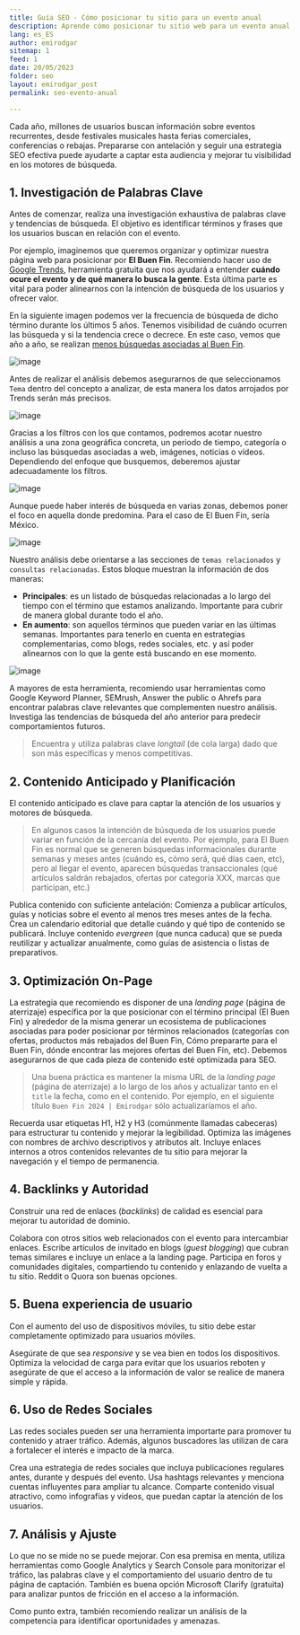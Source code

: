```yaml
---
title: Guía SEO - Cómo posicionar tu sitio para un evento anual
description: Aprende cómo posicionar tu sitio web para un evento anual con estrategias SEO efectivas. Aumenta tu visibilidad y atrae más tráfico.
lang: es_ES
author: emirodgar
sitemap: 1
feed: 1
date: 20/05/2023
folder: seo
layout: emirodgar_post
permalink: seo-evento-anual

---
```


Cada año, millones de usuarios buscan información sobre eventos recurrentes, desde festivales musicales hasta ferias comerciales, conferencias o rebajas. 
Prepararse con antelación y seguir una estrategia SEO efectiva puede ayudarte a captar esta audiencia y mejorar tu visibilidad en los motores de búsqueda.


## 1. Investigación de Palabras Clave
Antes de comenzar, realiza una investigación exhaustiva de palabras clave y tendencias de búsqueda. El objetivo es identificar términos y frases que los usuarios buscan en relación con el evento.

Por ejemplo, imaginemos que queremos organizar y optimizar nuestra página web para posicionar por **El Buen Fin**.
Recomiendo hacer uso de [Google Trends](https://trends.google.es/trends), herramienta gratuita que nos ayudará a entender **cuándo ocure el evento y de qué manera lo busca la gente**.
Esta última parte es vital para poder alinearnos con la intención de búsqueda de los usuarios y ofrecer valor.

En la siguiente imagen podemos ver la frecuencia de búsqueda de dicho término durante los últimos 5 años. Tenemos visibilidad de cuándo ocurren las búsqueda y si la tendencia crece o decrece.
En este caso, vemos que año a año, se realizan [menos búsquedas asociadas al Buen Fin](https://trends.google.es/trends/explore?date=today%205-y&q=%2Fm%2F0ndhrch&hl=es).

![image](https://github.com/Emirodgar/w-emirodgar-com/assets/4302127/1347272a-ce52-45af-b864-82ee02bc2c93)

Antes de realizar el análisis debemos asegurarnos de que seleccionamos `Tema` dentro del concepto a analizar, de esta manera los datos arrojados por Trends serán más precisos.

![image](https://github.com/Emirodgar/w-emirodgar-com/assets/4302127/fe0b366a-7fb9-4a24-a93e-25d4a3d34b2c)

Gracias a los filtros con los que contamos, podremos acotar nuestro análisis a una zona geográfica concreta, un periodo de tiempo, categoría o incluso las búsquedas asociadas a web, imágenes, noticias o vídeos.
Dependiendo del enfoque que busquemos, deberemos ajustar adecuadamente los filtros.

![image](https://github.com/Emirodgar/w-emirodgar-com/assets/4302127/4e1ee2b8-7603-4612-a435-1ffd53c4f466)

Aunque puede haber interés de búsqueda en varias zonas, debemos poner el foco en aquella donde predomina. Para el caso de El Buen Fin, sería México.

![image](https://github.com/Emirodgar/w-emirodgar-com/assets/4302127/5334c904-511c-47ac-80b3-bdc01e812ad0)

Nuestro análisis debe orientarse a las secciones de `temas relacionados` y `consultas relacionadas`. Estos bloque muestran la información de dos maneras:

- **Principales**: es un listado de búsquedas relacionadas a lo largo del tiempo con el término que estamos analizando. Importante para cubrir de manera global durante todo el año.
- **En aumento**: son aquellos términos que pueden variar en las últimas semanas. Importantes para tenerlo en cuenta en estrategias complementarias, como blogs, redes sociales, etc. y así poder alinearnos con lo que la gente está buscando en ese momento.

![image](https://github.com/Emirodgar/w-emirodgar-com/assets/4302127/2ed7d5dd-1324-47b9-a558-4682dbca150a)

A mayores de esta herramienta, recomiendo usar herramientas como Google Keyword Planner, SEMrush, Answer the public o Ahrefs para encontrar palabras clave relevantes que complementen nuestro análisis. Investiga las tendencias de búsqueda del año anterior para predecir comportamientos futuros.

> Encuentra y utiliza palabras clave *longtail* (de cola larga) dado que son más específicas y menos competitivas.


## 2. Contenido Anticipado y Planificación

El contenido anticipado es clave para captar la atención de los usuarios y motores de búsqueda.

> En algunos casos la intención de búsqueda de los usuarios puede variar en función de la cercanía del evento. Por ejemplo, para El Buen Fin es normal que se generen búsquedas informacionales durante semanas y meses antes (cuándo es, cómo será, qué días caen, etc), pero al llegar el evento, aparecen búsquedas transaccionales (qué artículos saldrán rebajados, ofertas por categoría XXX, marcas que participan, etc.)

Publica contenido con suficiente antelación: Comienza a publicar artículos, guías y noticias sobre el evento al menos tres meses antes de la fecha.
Crea un calendario editorial que detalle cuándo y qué tipo de contenido se publicará.
Incluye contenido *evergreen* (que nunca caduca) que se pueda reutilizar y actualizar anualmente, como guías de asistencia o listas de preparativos.


## 3. Optimización On-Page

La estrategia que recomiendo es disponer de una *landing page* (página de aterrizaje) específica por la que posicionar con el término principal (El Buen Fin) y alrededor de la misma generar un ecosistema de publicaciones asociadas para poder posicionar por términos relacionados (categorías con ofertas, productos más rebajados del Buen Fin, Cómo prepararte para el Buen Fin, dónde encontrar las mejores ofertas del Buen Fin, etc). Debemos asegurarnos de que cada pieza de contenido esté optimizada para SEO.

> Una buena práctica es mantener la misma URL de la *landing page* (página de aterrizaje) a lo largo de los años y actualizar tanto en el `title` la fecha, como en el contenido. Por ejemplo, en el siguiente título `Buen Fin 2024 | Emirodgar` sólo actualizaríamos el año.

Recuerda usar etiquetas H1, H2 y H3 (comúnmente llamadas cabeceras) para estructurar tu contenido y mejorar la legibilidad.
Optimiza las imágenes con nombres de archivo descriptivos y atributos alt.
Incluye enlaces internos a otros contenidos relevantes de tu sitio para mejorar la navegación y el tiempo de permanencia.

## 4. Backlinks y Autoridad
Construir una red de enlaces (*backlinks*) de calidad es esencial para mejorar tu autoridad de dominio.

Colabora con otros sitios web relacionados con el evento para intercambiar enlaces.
Escribe artículos de invitado en blogs (*guest blogging*) que cubran temas similares e incluye un enlace a la landing page.
Participa en foros y comunidades digitales, compartiendo tu contenido y enlazando de vuelta a tu sitio. Reddit o Quora son buenas opciones.

## 5. Buena experiencia de usuario
Con el aumento del uso de dispositivos móviles, tu sitio debe estar completamente optimizado para usuarios móviles.

Asegúrate de que sea *responsive* y se vea bien en todos los dispositivos.
Optimiza la velocidad de carga para evitar que los usuarios reboten y asegúrate de que el acceso a la información de valor se realice de manera simple y rápida.

## 6. Uso de Redes Sociales
Las redes sociales pueden ser una herramienta importarte para promover tu contenido y atraer tráfico. Además, algunos buscadores las utilizan de cara a fortalecer el interés e impacto de la marca.

Crea una estrategia de redes sociales que incluya publicaciones regulares antes, durante y después del evento.
Usa hashtags relevantes y menciona cuentas influyentes para ampliar tu alcance.
Comparte contenido visual atractivo, como infografías y videos, que puedan captar la atención de los usuarios.

## 7. Análisis y Ajuste
Lo que no se mide no se puede mejorar. Con esa premisa en menta, utiliza herramientas como Google Analytics y Search Console para monitorizar el tráfico, las palabras clave y el comportamiento del usuario dentro de tu página de captación.
También es buena opción Microsoft Clarify (gratuita) para analizar puntos de fricción en el acceso a la información. 

Como punto extra, también recomiendo realizar un análisis de la competencia para identificar oportunidades y amenazas.
